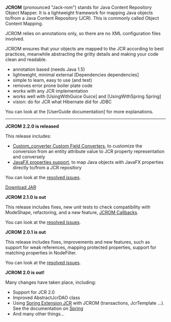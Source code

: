 **JCROM** (pronounced "Jack-rom") stands for Java Content Repository Object Mapper. It is a lightweight framework for mapping Java objects to/from a Java Content Repository (JCR). This is commonly called Object Content Mapping.

JCROM relies on annotations only, so there are no XML configuration files involved.

JCROM ensures that your objects are mapped to the JCR according to best practices, meanwhile abstracting the gritty details and making your code clean and readable.

  * annotation based (needs Java 1.5)
  * lightweight, minimal external [Dependencies dependencies]
  * simple to learn, easy to use (and test)
  * removes error prone boiler plate code
  * works with any JCR implementation
  * works well with [UsingWithGuice Guice] and [UsingWithSpring Spring]
  * vision: do for JCR what Hibernate did for JDBC

You can look at the [UserGuide documentation] for more explanations.

------------------------------------------------------------------------------------------

**JCROM 2.2.0 is released**

This release includes:
  * [Custom_converter Custom Field Converters](https://code.google.com/p/jcrom/wiki/Properties#Custom_converter), to customize the conversion from an entity attribute value to JCR property representation and conversely
  * [JavaFX properties support](https://code.google.com/p/jcrom/wiki/JavaFXPropertiesSupport), to map Java objects with JavaFX properties directly to/from a JCR repository

You can look at the [resolved issues](http://code.google.com/p/jcrom/issues/list?can=1&q=label%3AMilestone-Release2.2.0).

[Download JAR](https://jcrom.googlecode.com/svn/repo/releases/org/jcrom/jcrom/2.2.0/jcrom-2.2.0.jar)

**JCROM 2.1.0 is out**

This release includes fixes, new unit tests to check compatibility with ModeShape, refactoring, and a new feature, [JCROM Callbacks](https://code.google.com/p/jcrom/wiki/JcromCallback).

You can look at the [resolved issues](http://code.google.com/p/jcrom/issues/list?can=1&q=label%3AMilestone-Release2.1.0).

**JCROM 2.0.1 is out**

This release includes fixes, improvements and new features, such as support for weak references, mapping protected properties, support for matching properties in NodeFilter.

You can look at the [resolved issues](http://code.google.com/p/jcrom/issues/list?can=1&q=label%3AMilestone-Release2.0.1).

**JCROM 2.0 is out!**

Many changes have taken place, including:

  * Support for JCR 2.0
  * Improved AbstractJcrDAO class
  * Using [Spring Extension JCR](http://se-jcr.sourceforge.net/guide.html) with JCROM (transactions, JcrTemplate ...). See the documentation on [Spring](https://code.google.com/p/jcrom/wiki/UsingWithSpring)
  * And many other things...
